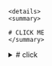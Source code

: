 ```
<details>
<summary>

# CLICK ME
</summary>
```



<details>
<summary>
# click  
</summary>
something else
</detai



<details>
<summary>

# CLICK ME
</summary>

<details>
<summary>

# CLICK ME
</summary>

<details>
  <summary>
  编辑距离
  </summary>
</details>

